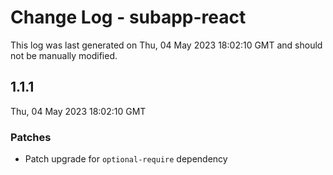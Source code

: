 # Change Log - subapp-react

This log was last generated on Thu, 04 May 2023 18:02:10 GMT and should not be manually modified.

## 1.1.1
Thu, 04 May 2023 18:02:10 GMT

### Patches

- Patch upgrade for `optional-require` dependency

